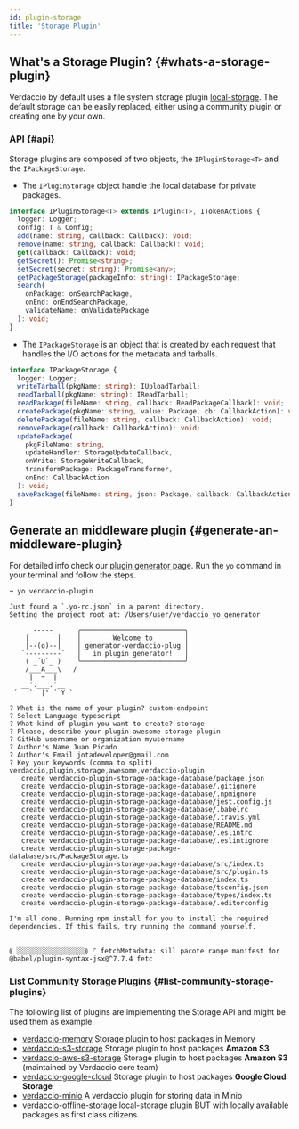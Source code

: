```yaml
---
id: plugin-storage
title: 'Storage Plugin'
---
```


## What's a Storage Plugin? {#whats-a-storage-plugin}

Verdaccio by default uses a file system storage plugin [local-storage](https://github.com/verdaccio/verdaccio/tree/master/packages/plugins/local-storage). The default storage can be easily replaced, either using a community plugin or creating one by your own.

### API {#api}

Storage plugins are composed of two objects, the `IPluginStorage<T>` and the `IPackageStorage`.

- The `IPluginStorage` object handle the local database for private packages.

```typescript
interface IPluginStorage<T> extends IPlugin<T>, ITokenActions {
  logger: Logger;
  config: T & Config;
  add(name: string, callback: Callback): void;
  remove(name: string, callback: Callback): void;
  get(callback: Callback): void;
  getSecret(): Promise<string>;
  setSecret(secret: string): Promise<any>;
  getPackageStorage(packageInfo: string): IPackageStorage;
  search(
    onPackage: onSearchPackage,
    onEnd: onEndSearchPackage,
    validateName: onValidatePackage
  ): void;
}
```

- The `IPackageStorage` is an object that is created by each request that handles the I/O actions for the metadata and tarballs.

```typescript
interface IPackageStorage {
  logger: Logger;
  writeTarball(pkgName: string): IUploadTarball;
  readTarball(pkgName: string): IReadTarball;
  readPackage(fileName: string, callback: ReadPackageCallback): void;
  createPackage(pkgName: string, value: Package, cb: CallbackAction): void;
  deletePackage(fileName: string, callback: CallbackAction): void;
  removePackage(callback: CallbackAction): void;
  updatePackage(
    pkgFileName: string,
    updateHandler: StorageUpdateCallback,
    onWrite: StorageWriteCallback,
    transformPackage: PackageTransformer,
    onEnd: CallbackAction
  ): void;
  savePackage(fileName: string, json: Package, callback: CallbackAction): void;
}
```

## Generate an middleware plugin {#generate-an-middleware-plugin}

For detailed info check our [plugin generator page](plugin-generator). Run the `yo` command in your terminal and follow the steps.

```
➜ yo verdaccio-plugin

Just found a `.yo-rc.json` in a parent directory.
Setting the project root at: /Users/user/verdaccio_yo_generator

     _-----_     ╭──────────────────────────╮
    |       |    │        Welcome to        │
    |--(o)--|    │ generator-verdaccio-plug │
   `---------´   │   in plugin generator!   │
    ( _´U`_ )    ╰──────────────────────────╯
    /___A___\   /
     |  ~  |
   __'.___.'__
 ´   `  |° ´ Y `

? What is the name of your plugin? custom-endpoint
? Select Language typescript
? What kind of plugin you want to create? storage
? Please, describe your plugin awesome storage plugin
? GitHub username or organization myusername
? Author's Name Juan Picado
? Author's Email jotadeveloper@gmail.com
? Key your keywords (comma to split) verdaccio,plugin,storage,awesome,verdaccio-plugin
   create verdaccio-plugin-storage-package-database/package.json
   create verdaccio-plugin-storage-package-database/.gitignore
   create verdaccio-plugin-storage-package-database/.npmignore
   create verdaccio-plugin-storage-package-database/jest.config.js
   create verdaccio-plugin-storage-package-database/.babelrc
   create verdaccio-plugin-storage-package-database/.travis.yml
   create verdaccio-plugin-storage-package-database/README.md
   create verdaccio-plugin-storage-package-database/.eslintrc
   create verdaccio-plugin-storage-package-database/.eslintignore
   create verdaccio-plugin-storage-package-database/src/PackageStorage.ts
   create verdaccio-plugin-storage-package-database/src/index.ts
   create verdaccio-plugin-storage-package-database/src/plugin.ts
   create verdaccio-plugin-storage-package-database/index.ts
   create verdaccio-plugin-storage-package-database/tsconfig.json
   create verdaccio-plugin-storage-package-database/types/index.ts
   create verdaccio-plugin-storage-package-database/.editorconfig

I'm all done. Running npm install for you to install the required dependencies. If this fails, try running the command yourself.


⸨ ░░░░░░░░░░░░░░░░░⸩ ⠋ fetchMetadata: sill pacote range manifest for @babel/plugin-syntax-jsx@^7.7.4 fetc
```

### List Community Storage Plugins {#list-community-storage-plugins}

The following list of plugins are implementing the Storage API and might be used them as example.

- [verdaccio-memory](https://github.com/verdaccio/verdaccio-memory) Storage plugin to host packages in Memory
- [verdaccio-s3-storage](https://github.com/remitly/verdaccio-s3-storage) Storage plugin to host packages **Amazon S3**
- [verdaccio-aws-s3-storage](https://github.com/verdaccio/monorepo/tree/verdaccio-aws-s3-storage%4010.3.0/plugins/aws-s3-storage) Storage plugin to host packages **Amazon S3** (maintained by Verdaccio core team)
- [verdaccio-google-cloud](https://github.com/verdaccio/verdaccio-google-cloud) Storage plugin to host packages **Google Cloud Storage**
- [verdaccio-minio](https://github.com/barolab/verdaccio-minio) A verdaccio plugin for storing data in Minio
- [verdaccio-offline-storage](https://github.com/g3ngar/verdaccio-offline-storage) local-storage plugin BUT with locally available packages as first class citizens.
